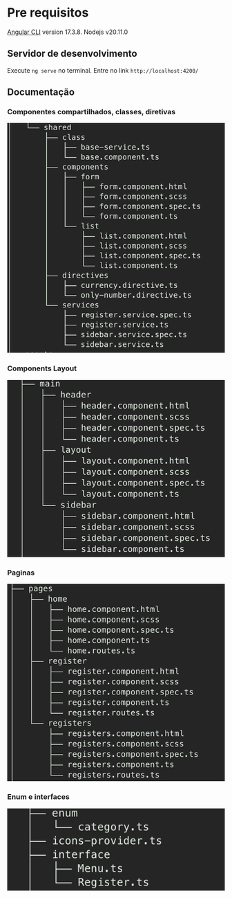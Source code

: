 # Pre requisitos

[Angular CLI](https://github.com/angular/angular-cli) version 17.3.8.
Nodejs v20.11.0

## Servidor de desenvolvimento

Execute `ng serve` no terminal. Entre no link `http://localhost:4200/`

## Documentação
### Componentes compartilhados, classes, diretivas

![alt text](image.png)
### Components Layout
![alt text](image-1.png)
### Paginas
![alt text](image-2.png)
### Enum e interfaces
![alt text](image-3.png)

